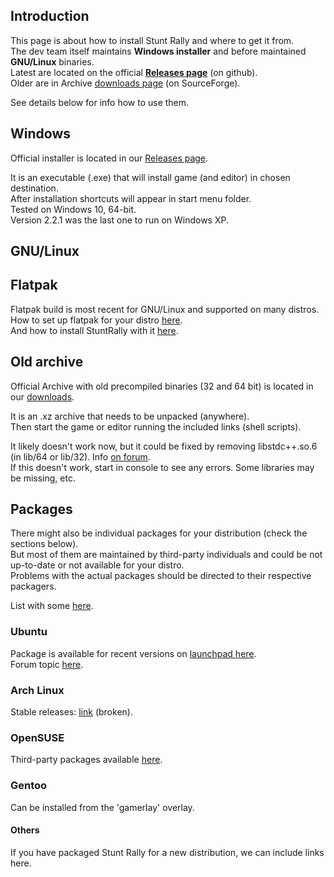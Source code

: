 ## Introduction

This page is about how to install Stunt Rally and where to get it
from.  
The dev team itself maintains **Windows installer** and before
maintained **GNU/Linux** binaries.  
Latest are located on the official **[Releases
page](https://github.com/stuntrally/stuntrally/releases)** (on
github).  
Older are in Archive [downloads
page](https://sourceforge.net/projects/stuntrally/files/) (on
SourceForge).

See details below for info how to use them.  

## Windows

Official installer is located in our [Releases
page](https://github.com/stuntrally/stuntrally/releases).

It is an executable (.exe) that will install game (and editor) in chosen
destination.  
After installation shortcuts will appear in start menu folder.  
Tested on Windows 10, 64-bit.  
Version 2.2.1 was the last one to run on Windows XP.

## GNU/Linux

## Flatpak

Flatpak build is most recent for GNU/Linux and supported on many
distros.  
How to set up flatpak for your distro
[here](https://flatpak.org/setup/).  
And how to install StuntRally with it
[here](https://flathub.org/apps/details/org.tuxfamily.StuntRally).  

## Old archive

Official Archive with old precompiled binaries (32 and 64 bit) is
located in our
[downloads](https://sourceforge.net/projects/stuntrally/files/).

It is an .xz archive that needs to be unpacked (anywhere).  
Then start the game or editor running the included links (shell
scripts).  

It likely doesn't work now, but it could be fixed by removing
libstdc++.so.6 (in lib/64 or lib/32). Info [on
forum](https://forum.freegamedev.net/viewtopic.php?f=78&t=7980).  
If this doesn't work, start in console to see any errors. Some libraries
may be missing, etc.

## Packages

There might also be individual packages for your distribution (check the
sections below).  
But most of them are maintained by third-party individuals and could be
not up-to-date or not available for your distro.  
Problems with the actual packages should be directed to their respective
packagers.

List with some [here](https://pkgs.org/search/?q=stuntrally).

### Ubuntu

Package is available for recent versions on [launchpad
here](https://launchpad.net/~xtradeb/+archive/ubuntu/play).  
Forum topic
[here](https://forum.freegamedev.net/viewtopic.php?f=81&t=17068).

### Arch Linux

Stable releases:
[link](http://aur.archlinux.org/packages.php?K=stuntrally) (broken).

### OpenSUSE

Third-party packages available
[here](http://software.opensuse.org/search?q=stuntrally&baseproject=ALL&lang=en&include_home=true&exclude_debug=true).

### Gentoo

Can be installed from the 'gamerlay' overlay.

#### Others

If you have packaged Stunt Rally for a new distribution, we can include
links here.
